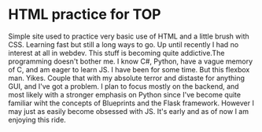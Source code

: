# HTML practice for TOP

Simple site used to practice very basic use of HTML and a little brush with CSS. Learning fast but still a long ways to go. Up until recently I had no interest at all in webdev. This stuff is becoming quite addictive.The programming doesn't bother me. I know C#, Python, have a vague memory of C,  and am eager to learn JS. I have been for some time. But this flexbox man. Yikes. Couple that with my absolute terror and distaste for anything GUI, and I've got a problem. I plan to focus mostly on the backend, and most likely with a stronger emphasis on Python since I've become quite familiar wiht the concepts of Blueprints and the Flask framework. However I may just as easily become obsessed with JS. It's early and as of now I am enjoying this ride. 
